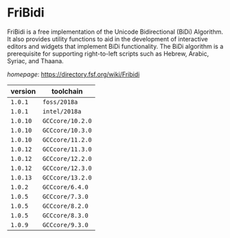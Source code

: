 # FriBidi

FriBidi is a free implementation of the Unicode Bidirectional (BiDi) Algorithm. It also provides utility functions to aid in the development of interactive editors and widgets that implement BiDi functionality. The BiDi algorithm is a prerequisite for supporting right-to-left scripts such as Hebrew, Arabic, Syriac, and Thaana.

*homepage*: <https://directory.fsf.org/wiki/Fribidi>

version | toolchain
--------|----------
``1.0.1`` | ``foss/2018a``
``1.0.1`` | ``intel/2018a``
``1.0.10`` | ``GCCcore/10.2.0``
``1.0.10`` | ``GCCcore/10.3.0``
``1.0.10`` | ``GCCcore/11.2.0``
``1.0.12`` | ``GCCcore/11.3.0``
``1.0.12`` | ``GCCcore/12.2.0``
``1.0.12`` | ``GCCcore/12.3.0``
``1.0.13`` | ``GCCcore/13.2.0``
``1.0.2`` | ``GCCcore/6.4.0``
``1.0.5`` | ``GCCcore/7.3.0``
``1.0.5`` | ``GCCcore/8.2.0``
``1.0.5`` | ``GCCcore/8.3.0``
``1.0.9`` | ``GCCcore/9.3.0``
